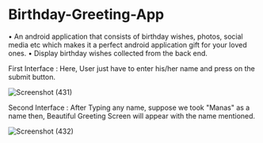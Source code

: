 # Birthday-Greeting-App
• An android application that consists of birthday wishes, photos, social media etc which makes it a perfect android application gift for your loved ones.
• Display birthday wishes collected from the back end.

First Interface : Here, User just have to enter his/her name and press on the submit button.

![Screenshot (431)](https://user-images.githubusercontent.com/79192605/119714412-77cdcf00-be80-11eb-9c07-3bfaa911db92.png)

Second Interface : After Typing any name, suppose we took "Manas" as a name then, Beautiful Greeting Screen will appear with the name mentioned. 

![Screenshot (432)](https://user-images.githubusercontent.com/79192605/119714505-959b3400-be80-11eb-81ce-549f7620771a.png)

